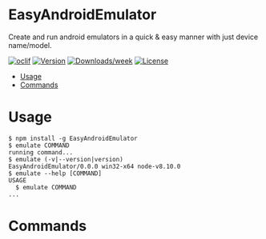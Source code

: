 EasyAndroidEmulator
===================

Create and run android emulators in a quick &amp; easy manner with just device name/model.

[![oclif](https://img.shields.io/badge/cli-oclif-brightgreen.svg)](https://oclif.io)
[![Version](https://img.shields.io/npm/v/EasyAndroidEmulator.svg)](https://npmjs.org/package/EasyAndroidEmulator)
[![Downloads/week](https://img.shields.io/npm/dw/EasyAndroidEmulator.svg)](https://npmjs.org/package/EasyAndroidEmulator)
[![License](https://img.shields.io/npm/l/EasyAndroidEmulator.svg)](https://github.com/Chrisvin/EasyAndroidEmulator/blob/master/package.json)

<!-- toc -->
* [Usage](#usage)
* [Commands](#commands)
<!-- tocstop -->
# Usage
<!-- usage -->
```sh-session
$ npm install -g EasyAndroidEmulator
$ emulate COMMAND
running command...
$ emulate (-v|--version|version)
EasyAndroidEmulator/0.0.0 win32-x64 node-v8.10.0
$ emulate --help [COMMAND]
USAGE
  $ emulate COMMAND
...
```
<!-- usagestop -->
# Commands
<!-- commands -->

<!-- commandsstop -->
